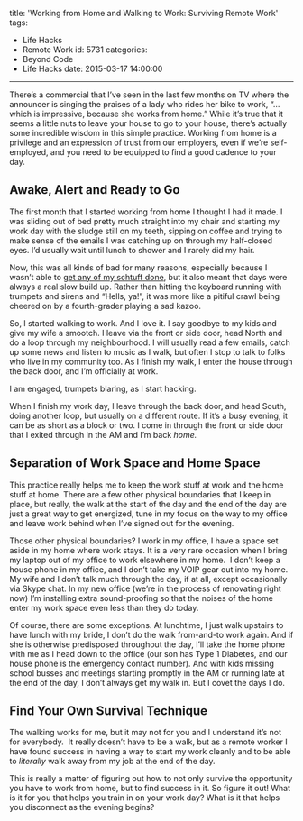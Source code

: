 title: 'Working from Home and Walking to Work: Surviving Remote Work'
tags:
  - Life Hacks
  - Remote Work
id: 5731
categories:
  - Beyond Code
  - Life Hacks
date: 2015-03-17 14:00:00
---

There’s a commercial that I’ve seen in the last few months on TV where the announcer is singing the praises of a lady who rides her bike to work, “…which is impressive, because she works from home.” While it’s true that it seems a little nuts to leave your house to go to your house, there’s actually some incredible wisdom in this simple practice. Working from home is a privilege and an expression of trust from our employers, even if we’re self-employed, and you need to be equipped to find a good cadence to your day.

## Awake, Alert and Ready to Go

The first month that I started working from home I thought I had it made. I was sliding out of bed pretty much straight into my chair and starting my work day with the sludge still on my teeth, sipping on coffee and trying to make sense of the emails I was catching up on through my half-closed eyes. I’d usually wait until lunch to shower and I rarely did my hair.

Now, this was all kinds of bad for many reasons, especially because I wasn’t able to [get any of my schtuff done](http://jameschambers.com/2015/03/wake-up-and-get-st-done-a-practice-of-awesome/), but it also meant that days were always a real slow build up. Rather than hitting the keyboard running with trumpets and sirens and “Hells, ya!”, it was more like a pitiful crawl being cheered on by a fourth-grader playing a sad kazoo.

So, I started walking to work. And I love it. I say goodbye to my kids and give my wife a smootch. I leave via the front or side door, head North and do a loop through my neighbourhood. I will usually read a few emails, catch up some news and listen to music as I walk, but often I stop to talk to folks who live in my community too. As I finish my walk, I enter the house through the back door, and I’m officially at work.

I am engaged, trumpets blaring, as I start hacking.

When I finish my work day, I leave through the back door, and head South, doing another loop, but usually on a different route. If it’s a busy evening, it can be as short as a block or two. I come in through the front or side door that I exited through in the AM and I’m back _home._

## Separation of Work Space and Home Space

This practice really helps me to keep the work stuff at work and the home stuff at home. There are a few other physical boundaries that I keep in place, but really, the walk at the start of the day and the end of the day are just a great way to get energized, tune in my focus on the way to my office and leave work behind when I’ve signed out for the evening.

Those other physical boundaries? I work in my office, I have a space set aside in my home where work stays. It is a very rare occasion when I bring my laptop out of my office to work elsewhere in my home.&nbsp; I don’t keep a house phone in my office, and I don’t take my VOIP gear out into my home.&nbsp; My wife and I don’t talk much through the day, if at all, except occasionally via Skype chat. In my new office (we’re in the process of renovating right now) I’m installing extra sound-proofing so that the noises of the home enter my work space even less than they do today.

Of course, there are some exceptions. At lunchtime, I just walk upstairs to have lunch with my bride, I don’t do the walk from-and-to work again. And if she is otherwise predisposed throughout the day, I’ll take the home phone with me as I head down to the office (our son has Type 1 Diabetes, and our house phone is the emergency contact number). And with kids missing school busses and meetings starting promptly in the AM or running late at the end of the day, I don’t always get my walk in. But I covet the days I do.

## Find Your Own Survival Technique

The walking works for me, but it may not for you and I understand it’s not for everybody.&nbsp; It really doesn’t have to be a walk, but as a remote worker I have found success in having a way to start my work cleanly and to be able to _literally_ walk away from my job at the end of the day. 

This is really a matter of figuring out how to not only survive the opportunity you have to work from home, but to find success in it. So figure it out! What is it for you that helps you train in on your work day? What is it that helps you disconnect as the evening begins? 